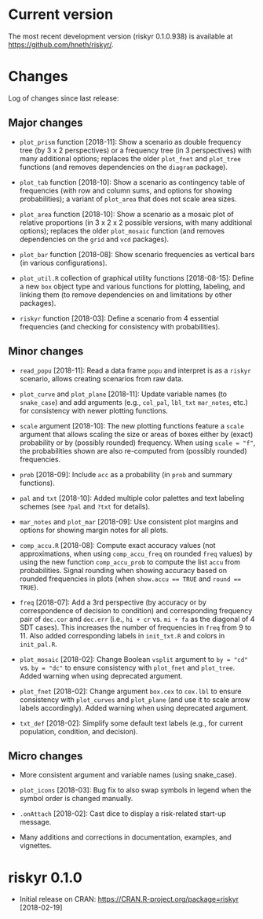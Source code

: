 
# Current version

The most recent development version (riskyr 0.1.0.938) is available at <https://github.com/hneth/riskyr/>. 

# Changes

Log of changes since last release: 

## Major changes

- `plot_prism` function [2018-11]: 
Show a scenario as double frequency tree (by 3 x 2 perspectives) or a frequency tree (in 3 perspectives) with many additional options; replaces the older `plot_fnet` and `plot_tree` functions (and removes dependencies on the `diagram` package).

- `plot_tab` function [2018-10]: 
Show a scenario as contingency table of frequencies (with row and column sums, and options for showing probabilities); 
a variant of `plot_area` that does not scale area sizes. 

- `plot_area` function [2018-10]: 
Show a scenario as a mosaic plot of relative proportions (in 3 x 2 x 2 possible versions, with many additional options); 
replaces the older `plot_mosaic` function (and removes dependencies on the `grid` and `vcd` packages).

- `plot_bar` function [2018-08]: 
Show scenario frequencies as vertical bars (in various configurations). 

- `plot_util.R` collection of graphical utility functions [2018-08-15]: 
Define a new `box` object type and various functions for plotting, labeling, and linking them 
(to remove dependencies on and limitations by other packages).

- `riskyr` function [2018-03]: 
Define a scenario from 4 essential frequencies (and checking for consistency with probabilities). 


## Minor changes

- `read_popu` [2018-11]: 
Read a data frame `popu` and interpret is as a `riskyr` scenario, allows creating scenarios from raw data. 

- `plot_curve` and `plot_plane` [2018-11]:
Update variable names (to `snake_case`) and add arguments (e.g., `col_pal`, `lbl_txt` `mar_notes`, etc.) for consistency with newer plotting functions. 

- `scale` argument [2018-10]: 
The new plotting functions feature a `scale` argument that allows scaling the size or areas of boxes either by (exact) probability or by (possibly rounded) frequency. When using `scale = "f"`, the probabilities shown are also re-computed from (possibly rounded) frequencies. 

- `prob` [2018-09]: 
Include `acc` as a probability (in `prob` and summary functions). 

- `pal` and `txt` [2018-10]: 
Added multiple color palettes and text labeling schemes (see `?pal` and `?txt` for details). 

- `mar_notes` and `plot_mar` [2018-09]: 
Use consistent plot margins and options for showing margin notes for all plots.

- `comp_accu.R` [2018-08]: 
Compute exact accuracy values (not approximations, when using `comp_accu_freq` on rounded `freq` values) by using the new function `comp_accu_prob` to compute the list `accu` from probabilities. Signal rounding when showing accuracy based on rounded frequencies in plots (when `show.accu == TRUE` and `round == TRUE`). 

- `freq` [2018-07]: 
Add a 3rd perspective (by accuracy or by correspondence of decision to condition) and corresponding frequency pair of `dec.cor` and `dec.err` (i.e., `hi + cr` vs. `mi + fa` as the diagonal of 4 SDT cases). This increases the number of frequencies in `freq` from 9 to 11. Also added corresponding labels in `init_txt.R` and colors in `init_pal.R`. 

- `plot_mosaic` [2018-02]: 
Change Boolean `vsplit` argument to `by = "cd"` vs. `by = "dc"` to ensure consistency with `plot_fnet` and `plot_tree`. Added warning when using deprecated argument. 

- `plot_fnet` [2018-02]: 
Change argument `box.cex` to `cex.lbl` to ensure consistency with `plot_curves` and `plot_plane` (and use it to scale arrow labels accordingly). Added warning when using deprecated argument.

- `txt_def` [2018-02]: 
Simplify some default text labels (e.g., for current population, condition, and decision). 


## Micro changes

- More consistent argument and variable names (using snake_case).

- `plot_icons` [2018-03]: 
Bug fix to also swap symbols in legend when the symbol order is changed manually.

- `.onAttach` [2018-02]: 
Cast dice to display a risk-related start-up message. 

- Many additions and corrections in documentation, examples, and vignettes. 


# riskyr 0.1.0

- Initial release on CRAN: <https://CRAN.R-project.org/package=riskyr> [2018-02-19] 
